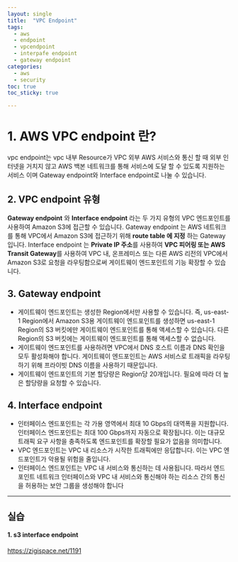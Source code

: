 ```yaml
---
layout: single
title:  "VPC Endpoint"
tags:
  - aws
  - endpoint
  - vpcendpoint
  - interpafe endpoint
  - gateway endpoint
categories:
  - aws
  - security
toc: true
toc_sticky: true

---
```


# 1. AWS VPC endpoint 란?
vpc endpoint는 vpc 내부 Resource가 VPC 외부 AWS 서비스와 통신 할 때 외부 인터넷을 거치지 않고 AWS 백본 네트워크를 통해 서비스에 도달 할 수 있도록 지원하는 서비스 이며 Gateway endpoint와 Interface endpoint로 나눌 수 있습니다.

## 2. VPC endpoint 유형
**Gateway endpoint** 와 **Interface endpoint** 라는 두 가지 유형의 VPC 엔드포인트를 사용하여 Amazon S3에 접근할 수 있습니다. Gateway endpoint 는 AWS 네트워크를 통해 VPC에서 Amazon S3에 접근하기 위해 **route table 에 지정** 하는 Gateway 입니다. Interface endpoint 는 **Private IP 주소**를 사용하여 **VPC 피어링 또는 AWS Transit Gateway**를 사용하여 VPC 내, 온프레미스 또는 다른 AWS 리전의 VPC에서 Amazon S3로 요청을 라우팅함으로써 게이트웨이 엔드포인트의 기능 확장할 수 있습니다.

## 3. Gateway endpoint
- 게이트웨이 엔드포인트는 생성한 Region에서만 사용할 수 있습니다. 즉, us-east-1 Region에서 Amazon S3용 게이트웨이 엔드포인트를 생성하면 us-east-1 Region의 S3 버킷에만 게이트웨이 엔드포인트를 통해 액세스할 수 있습니다. 다른 Region의 S3 버킷에는 게이트웨이 엔드포인트를 통해 액세스할 수 없습니다.
- 게이트웨이 엔드포인트를 사용하려면 VPC에서 DNS 호스트 이름과 DNS 확인을 모두 활성화해야 합니다. 게이트웨이 엔드포인트는 AWS 서비스로 트래픽을 라우팅하기 위해 프라이빗 DNS 이름을 사용하기 때문입니다.
- 게이트웨이 엔드포인트의 기본 할당량은 Region당 20개입니다. 필요에 따라 더 높은 할당량을 요청할 수 있습니다.

## 4. Interface endpoint
- 인터페이스 엔드포인트는 각 가용 영역에서 최대 10 Gbps의 대역폭을 지원합니다. 인터페이스 엔드포인트는 최대 100 Gbps까지 자동으로 확장됩니다. 이는 대규모 트래픽 요구 사항을 충족하도록 엔드포인트를 확장할 필요가 없음을 의미합니다.
- VPC 엔드포인트는 VPC 내 리소스가 시작한 트래픽에만 응답합니다. 이는 VPC 엔드포인트가 악용될 위험을 줄입니다.
- 인터페이스 엔드포인트는 VPC 내 서비스와 통신하는 데 사용됩니다. 따라서 엔드포인트 네트워크 인터페이스와 VPC 내 서비스와 통신해야 하는 리소스 간의 통신을 허용하는 보안 그룹을 생성해야 합니다

---

## 실습
#### 1. s3 interface endpoint

<mxfile host="app.diagrams.net" modified="2023-08-26T07:49:31.008Z" agent="Mozilla/5.0 (Macintosh; Intel Mac OS X 10_15_7) AppleWebKit/537.36 (KHTML, like Gecko) Chrome/116.0.0.0 Safari/537.36" etag="EzaVlOSwZoLYXGqv3rbj" version="21.3.2" type="github">
  <diagram name="페이지-1" id="Ubigl4BfTGSjSFXbpSqd">
    <mxGraphModel dx="1194" dy="610" grid="1" gridSize="10" guides="1" tooltips="1" connect="1" arrows="1" fold="1" page="1" pageScale="1" pageWidth="827" pageHeight="1169" math="0" shadow="0">
      <root>
        <mxCell id="0" />
        <mxCell id="1" parent="0" />
        <mxCell id="Li0bfwf8Ni7NL60AEftY-6" value="yuran vpc" style="points=[[0,0],[0.25,0],[0.5,0],[0.75,0],[1,0],[1,0.25],[1,0.5],[1,0.75],[1,1],[0.75,1],[0.5,1],[0.25,1],[0,1],[0,0.75],[0,0.5],[0,0.25]];outlineConnect=0;gradientColor=none;html=1;whiteSpace=wrap;fontSize=12;fontStyle=0;container=1;pointerEvents=0;collapsible=0;recursiveResize=0;shape=mxgraph.aws4.group;grIcon=mxgraph.aws4.group_vpc;strokeColor=#248814;fillColor=none;verticalAlign=top;align=left;spacingLeft=30;fontColor=#AAB7B8;dashed=0;" parent="1" vertex="1">
          <mxGeometry x="30" y="30" width="548.5" height="240" as="geometry" />
        </mxCell>
        <mxCell id="LuS5X9uhbVAc7QKGtAih-1" value="s3 gateway &lt;br&gt;endpoint" style="text;html=1;align=center;verticalAlign=middle;resizable=0;points=[];autosize=1;strokeColor=none;fillColor=none;" vertex="1" parent="Li0bfwf8Ni7NL60AEftY-6">
          <mxGeometry x="469.5" y="152" width="80" height="40" as="geometry" />
        </mxCell>
        <mxCell id="LuS5X9uhbVAc7QKGtAih-9" value="" style="sketch=0;outlineConnect=0;fontColor=#232F3E;gradientColor=none;fillColor=#B0084D;strokeColor=none;dashed=0;verticalLabelPosition=bottom;verticalAlign=top;align=center;html=1;fontSize=12;fontStyle=0;aspect=fixed;pointerEvents=1;shape=mxgraph.aws4.endpoint;" vertex="1" parent="Li0bfwf8Ni7NL60AEftY-6">
          <mxGeometry x="470.5" y="60" width="78" height="78" as="geometry" />
        </mxCell>
        <mxCell id="raUuo1lHQiTWlKniR-Hy-2" value="Private subnet" style="points=[[0,0],[0.25,0],[0.5,0],[0.75,0],[1,0],[1,0.25],[1,0.5],[1,0.75],[1,1],[0.75,1],[0.5,1],[0.25,1],[0,1],[0,0.75],[0,0.5],[0,0.25]];outlineConnect=0;gradientColor=none;html=1;whiteSpace=wrap;fontSize=12;fontStyle=0;container=1;pointerEvents=0;collapsible=0;recursiveResize=0;shape=mxgraph.aws4.group;grIcon=mxgraph.aws4.group_security_group;grStroke=0;strokeColor=#147EBA;fillColor=#E6F2F8;verticalAlign=top;align=left;spacingLeft=30;fontColor=#147EBA;dashed=0;" parent="1" vertex="1">
          <mxGeometry x="50" y="60" width="430" height="180" as="geometry" />
        </mxCell>
        <mxCell id="raUuo1lHQiTWlKniR-Hy-5" value="" style="outlineConnect=0;dashed=0;verticalLabelPosition=bottom;verticalAlign=top;align=center;html=1;shape=mxgraph.aws3.ec2;fillColor=#F58534;gradientColor=none;" parent="raUuo1lHQiTWlKniR-Hy-2" vertex="1">
          <mxGeometry x="130" y="51" width="76.5" height="93" as="geometry" />
        </mxCell>
        <mxCell id="raUuo1lHQiTWlKniR-Hy-4" value="" style="html=1;verticalAlign=bottom;labelBackgroundColor=none;endArrow=oval;endFill=0;endSize=8;rounded=0;" parent="raUuo1lHQiTWlKniR-Hy-2" target="raUuo1lHQiTWlKniR-Hy-6" edge="1">
          <mxGeometry width="160" relative="1" as="geometry">
            <mxPoint x="204" y="97" as="sourcePoint" />
            <mxPoint x="364" y="97" as="targetPoint" />
          </mxGeometry>
        </mxCell>
        <mxCell id="raUuo1lHQiTWlKniR-Hy-6" value="" style="sketch=0;outlineConnect=0;fontColor=#232F3E;gradientColor=none;fillColor=#3F8624;strokeColor=none;dashed=0;verticalLabelPosition=bottom;verticalAlign=top;align=center;html=1;fontSize=12;fontStyle=0;aspect=fixed;pointerEvents=1;shape=mxgraph.aws4.bucket;" parent="1" vertex="1">
          <mxGeometry x="650" y="115" width="75" height="78" as="geometry" />
        </mxCell>
        <mxCell id="LuS5X9uhbVAc7QKGtAih-2" value="yuran vpc" style="points=[[0,0],[0.25,0],[0.5,0],[0.75,0],[1,0],[1,0.25],[1,0.5],[1,0.75],[1,1],[0.75,1],[0.5,1],[0.25,1],[0,1],[0,0.75],[0,0.5],[0,0.25]];outlineConnect=0;gradientColor=none;html=1;whiteSpace=wrap;fontSize=12;fontStyle=0;container=1;pointerEvents=0;collapsible=0;recursiveResize=0;shape=mxgraph.aws4.group;grIcon=mxgraph.aws4.group_vpc;strokeColor=#248814;fillColor=none;verticalAlign=top;align=left;spacingLeft=30;fontColor=#AAB7B8;dashed=0;" vertex="1" parent="1">
          <mxGeometry x="30" y="310" width="560" height="240" as="geometry" />
        </mxCell>
        <mxCell id="LuS5X9uhbVAc7QKGtAih-3" value="" style="sketch=0;outlineConnect=0;fontColor=#232F3E;gradientColor=none;fillColor=#4D27AA;strokeColor=none;dashed=0;verticalLabelPosition=bottom;verticalAlign=top;align=center;html=1;fontSize=12;fontStyle=0;aspect=fixed;pointerEvents=1;shape=mxgraph.aws4.endpoints;" vertex="1" parent="LuS5X9uhbVAc7QKGtAih-2">
          <mxGeometry x="446" y="93" width="59" height="59" as="geometry" />
        </mxCell>
        <mxCell id="LuS5X9uhbVAc7QKGtAih-4" value="s3 interface&lt;br&gt;endpoint" style="text;html=1;align=center;verticalAlign=middle;resizable=0;points=[];autosize=1;strokeColor=none;fillColor=none;" vertex="1" parent="LuS5X9uhbVAc7QKGtAih-2">
          <mxGeometry x="432.5" y="152" width="90" height="40" as="geometry" />
        </mxCell>
        <mxCell id="LuS5X9uhbVAc7QKGtAih-11" value="" style="sketch=0;points=[[0,0,0],[0.25,0,0],[0.5,0,0],[0.75,0,0],[1,0,0],[0,1,0],[0.25,1,0],[0.5,1,0],[0.75,1,0],[1,1,0],[0,0.25,0],[0,0.5,0],[0,0.75,0],[1,0.25,0],[1,0.5,0],[1,0.75,0]];outlineConnect=0;fontColor=#232F3E;gradientColor=#945DF2;gradientDirection=north;fillColor=#5A30B5;strokeColor=#ffffff;dashed=0;verticalLabelPosition=bottom;verticalAlign=top;align=center;html=1;fontSize=12;fontStyle=0;aspect=fixed;shape=mxgraph.aws4.resourceIcon;resIcon=mxgraph.aws4.vpc_privatelink;" vertex="1" parent="LuS5X9uhbVAc7QKGtAih-2">
          <mxGeometry x="520" y="93" width="67" height="67" as="geometry" />
        </mxCell>
        <mxCell id="LuS5X9uhbVAc7QKGtAih-5" value="Private subnet" style="points=[[0,0],[0.25,0],[0.5,0],[0.75,0],[1,0],[1,0.25],[1,0.5],[1,0.75],[1,1],[0.75,1],[0.5,1],[0.25,1],[0,1],[0,0.75],[0,0.5],[0,0.25]];outlineConnect=0;gradientColor=none;html=1;whiteSpace=wrap;fontSize=12;fontStyle=0;container=1;pointerEvents=0;collapsible=0;recursiveResize=0;shape=mxgraph.aws4.group;grIcon=mxgraph.aws4.group_security_group;grStroke=0;strokeColor=#147EBA;fillColor=#E6F2F8;verticalAlign=top;align=left;spacingLeft=30;fontColor=#147EBA;dashed=0;" vertex="1" parent="1">
          <mxGeometry x="50" y="340" width="430" height="180" as="geometry" />
        </mxCell>
        <mxCell id="LuS5X9uhbVAc7QKGtAih-6" value="" style="outlineConnect=0;dashed=0;verticalLabelPosition=bottom;verticalAlign=top;align=center;html=1;shape=mxgraph.aws3.ec2;fillColor=#F58534;gradientColor=none;" vertex="1" parent="LuS5X9uhbVAc7QKGtAih-5">
          <mxGeometry x="130" y="51" width="76.5" height="93" as="geometry" />
        </mxCell>
        <mxCell id="LuS5X9uhbVAc7QKGtAih-7" value="" style="html=1;verticalAlign=bottom;labelBackgroundColor=none;endArrow=oval;endFill=0;endSize=8;rounded=0;" edge="1" parent="LuS5X9uhbVAc7QKGtAih-5" target="LuS5X9uhbVAc7QKGtAih-8">
          <mxGeometry width="160" relative="1" as="geometry">
            <mxPoint x="204" y="97" as="sourcePoint" />
            <mxPoint x="364" y="97" as="targetPoint" />
          </mxGeometry>
        </mxCell>
        <mxCell id="LuS5X9uhbVAc7QKGtAih-8" value="" style="sketch=0;outlineConnect=0;fontColor=#232F3E;gradientColor=none;fillColor=#3F8624;strokeColor=none;dashed=0;verticalLabelPosition=bottom;verticalAlign=top;align=center;html=1;fontSize=12;fontStyle=0;aspect=fixed;pointerEvents=1;shape=mxgraph.aws4.bucket;" vertex="1" parent="1">
          <mxGeometry x="650" y="395" width="75" height="78" as="geometry" />
        </mxCell>
        <mxCell id="LuS5X9uhbVAc7QKGtAih-12" value="private link" style="text;html=1;align=center;verticalAlign=middle;resizable=0;points=[];autosize=1;strokeColor=none;fillColor=none;" vertex="1" parent="1">
          <mxGeometry x="545" y="471" width="80" height="30" as="geometry" />
        </mxCell>
      </root>
    </mxGraphModel>
  </diagram>
</mxfile>



https://zigispace.net/1191
